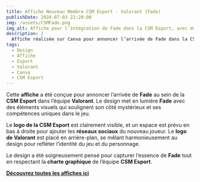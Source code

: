 ```yaml
---  
title: Affiche Nouveau Membre CSM Esport - Valorant (Fade)  
publishDate: 2024-07-03 22:20:00  
img: /assets/CSMFade.png  
img_alt: Affiche pour l'intégration de Fade dans la CSM Esport, avec des éléments graphiques représentant l'univers mystérieux et intrigant de ce personnage de Valorant.  
description: |  
  Affiche réalisée sur Canva pour annoncer l’arrivée de Fade dans la CSM Esport, avec un design captivant qui met en avant ses capacités mystérieuses dans Valorant.  
tags:  
  - Design  
  - Affiche  
  - Esport  
  - Valorant  
  - Canva  
  - CSM Esport  
---  
```


Cette **affiche** a été conçue pour annoncer l’arrivée de **Fade** au sein de la **CSM Esport** dans l’équipe **Valorant**. Le design met en lumière **Fade** avec des éléments visuels qui soulignent son côté mystérieux et ses compétences uniques dans le jeu.  

Le **logo de la CSM Esport** est clairement visible, et un espace est prévu en bas à droite pour ajouter les **réseaux sociaux** du nouveau joueur. Le **logo de Valorant** est placé en arrière-plan, se mêlant harmonieusement au design pour refléter l’identité du jeu et du personnage.  

Le design a été soigneusement pensé pour capturer l’essence de **Fade** tout en respectant la **charte graphique** de l’équipe **CSM Esport**.  

**[Découvrez toutes les affiches ici](/src/content/work/CSMRoster.pdf)**  
